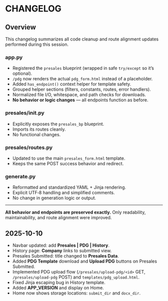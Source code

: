 # CHANGELOG

## Overview
This changelog summarizes all code cleanup and route alignment updates performed during this session.

### app.py
- Registered the `presales` blueprint (wrapped in safe `try/except` so it’s optional).
- `/pdg` now renders the actual `pdg_form.html` instead of a placeholder.
- Added `has_endpoint()` context helper for template safety.
- Grouped helper sections (filters, constants, routes, error handlers).
- Normalized file I/O, whitespace, and path checks for downloads.
- **No behavior or logic changes** — all endpoints function as before.

### presales/__init__.py
- Explicitly exposes the `presales_bp` blueprint.
- Imports its routes cleanly.
- No functional changes.

### presales/routes.py
- Updated to use the main `presales_form.html` template.
- Keeps the same POST success behavior and redirect.

### generate.py
- Reformatted and standardized YAML + Jinja rendering.
- Explicit UTF‑8 handling and simplified comments.
- No change in generation logic or output.

---
**All behavior and endpoints are preserved exactly.**
Only readability, maintainability, and route alignment were improved.


## 2025-10-10
- Navbar updated: add **Presales | PDG | History**.
- History page: **Company** links to submitted view.
- Presales Submitted: title changed to **Presales Data**.
- Added **PDG Template** download and **Upload PDG** buttons on Presales Submitted.
- Implemented PDG upload flow (`/presales/upload-pdg/<id>` GET, `/presales/upload-pdg` POST) and `templates/pdg_upload.html`.
- Fixed Jinja escaping bug in History template.
- Added **APP_VERSION** and display on Home.
- Home now shows storage locations: `submit_dir` and `docx_dir`.
